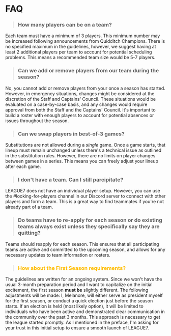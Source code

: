 # FAQ

> ### How many players can be on a team?
Each team must have a minimum of 3 players. This minimum number may be increased following announcements from Quidditch Champions. There is no specified maximum in the guidelines, however, we suggest having at least 2 additional players per team to account for potential scheduling problems. This means a recommended team size would be 5-7 players.

> ### Can we add or remove players from our team during the season?
No, you cannot add or remove players from your once a season has started. However, in emergency situations, changes might be considered at the discretion of the Staff and Captains' Council. These situations would be evaluated on a case-by-case basis, and any changes would require approval from both the Staff and the Captains' Council. It's important to build a roster with enough players to account for potential absences or issues throughout the season.

> ### Can we swap players in best-of-3 games?
Substitutions are not allowed during a <i>single</i> game. Once a game starts, that lineup must remain unchanged unless there's a technical issue as outlined in the substitution rules. However, there are no limits on player changes between games in a series. This means you can freely adjust your lineup after each game.

> ### I don't have a team. Can I still parcipitate?
LEAGUE7 does not have an individual player setup. However, you can use the #looking-for-players channel in our Discord server to connect with other players and form a team. This is a great way to find teammates if you're not already part of a team.

> ### Do teams have to re-apply for each season or do existing teams always exist unless they specifically say they are quitting?
Teams should reapply for each season. This ensures that all participating teams are active and committed to the upcoming season, and allows for any necessary updates to team information or rosters.

> ### <span style="color:#ffbd00">How about the First Season requirements?</span>
The guidelines are written for an ongoing system. Since we won't have the usual 3-month preparation period and I want to capitalize on the initial excitement, the first season **must be** slightly different. The following adjustments will be made: I, Melanore, will either serve as president myself for the first season, or conduct a quick election just before the season starts. If an election is held (most likely option), it will be limited to individuals who have been active and demonstrated clear communication in the community over the past 3 months. This approach is necessary to get the league started promptly. As I mentioned in the preface, I'm asking for your trust in this initial setup to ensure a smooth launch of LEAGUE7.
